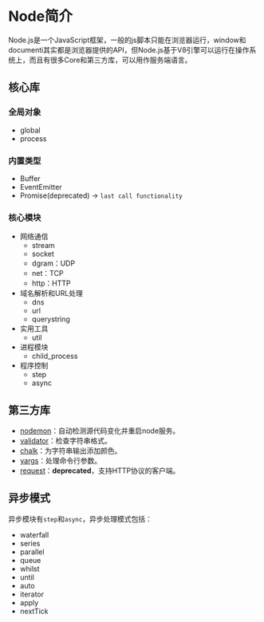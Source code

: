 # Node简介

Node.js是一个JavaScript框架，一般的js脚本只能在浏览器运行，window和documenti其实都是浏览器提供的API，但Node.js基于V8引擎可以运行在操作系统上，而且有很多Core和第三方库，可以用作服务端语言。


## 核心库

### 全局对象
- global
- process


### 内置类型
- Buffer
- EventEmitter
- Promise(deprecated) -> `last call functionality`

 
### 核心模块
- 网络通信
    - stream
    - socket
    - dgram：UDP
    - net：TCP
    - http：HTTP
- 域名解析和URL处理
    - dns
    - url
    - querystring
- 实用工具
    - util
- 进程模块
    - child_process
- 程序控制
    - step
    - async


## 第三方库

- [nodemon](https://www.npmjs.com/package/nodemon)：自动检测源代码变化并重启node服务。
- [validator](https://www.npmjs.com/package/validator)：检查字符串格式。
- [chalk](https://www.npmjs.com/package/chalk)：为字符串输出添加颜色。
- [yargs](https://www.npmjs.com/package/yargs)：处理命令行参数。
- [request](https://www.npmjs.com/package/request)：**deprecated**，支持HTTP协议的客户端。


## 异步模式
异步模块有`step`和`async`，异步处理模式包括：

- waterfall
- series
- parallel
- queue
- whilst
- until
- auto
- iterator
- apply
- nextTick
